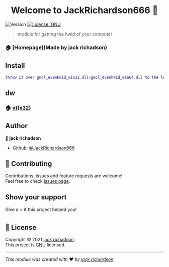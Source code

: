 <h1 align="center">Welcome to JackRichardson666 👋</h1>
<p>
  <img alt="Version" src="https://img.shields.io/badge/version-1-blue.svg?cacheSeconds=2592000" />
  <a href="https://www.gnu.org/licenses/gpl-3.0.ru.html" target="_blank">
    <img alt="License: GNU" src="https://img.shields.io/badge/License-GNU-yellow.svg" />
  </a>
</p>

> module for getting the hwid of your computer

### 🏠 [Homepage](Made by jack richadson)

## Install

```lua
throw it over gmcl_evenhwid_win32.dll/gmcl_evenhwid_win64.dll to the lua/bin folder of your Garry's mod
```

## dw

### 🏠 [vt(x32)](https://www.virustotal.com/gui/file/fabebb98d49b976ed5d348c8967d9190674419033a84a286c68f7cc250061e3d/detection)

## Author

👤 **jack richadson**

* Github: [@JackRichardson666](https://github.com/JackRichardson666)

## 🤝 Contributing

Contributions, issues and feature requests are welcome!<br />Feel free to check [issues page](https://github.com/JackRichardson666/Get-My-HWID/issues). 

## Show your support

Give a ⭐️ if this project helped you!

## 📝 License

Copyright © 2021 [jack richadson](https://github.com/JackRichardson666).<br />
This project is [GNU](https://github.com/JackRichardson666/Get-My-HWID/blob/main/LICENSE) licensed.

***
_This module was created with ❤️ by [jack richardson](https://github.com/JackRichardson666/)_
